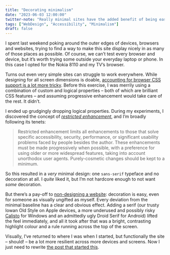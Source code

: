 ```yaml
---
title: "Decorating minimalism"
date: "2023-06-03 12:00:00"
twitter-note: "Really minimal sites have the added benefit of being easy to decorate – every addition has a clear effect on appearance. A splash of colour, a rule and a serif and you’re away."
tags: ["WebDesign", "Accessibility", "Minimalism"]
draft: false
---
```



I spent last weekend poking around the outer edges of devices, browsers and websites, trying to find a way to make this site display nicely in as many of those places as possible. Of course, we can’t test every browser and device, but it’s worth trying some outside your everyday laptop or phone. In this case I opted for the Nokia 8110 and my TV’s browser.

Turns out even very simple sites can struggle to work everywhere. While designing for all screen dimensions is doable, [accounting for browser CSS support is a lot more tricky](../../posts/conservative-css/). Before this exercise, I was merrily using a combination of custom and logical properties – both of which are brilliant CSS features – and assuming progressive enhancement would take care of the rest. It didn’t.

I ended up grudgingly dropping logical properties. During my experiments, I discovered the concept of <i>[restricted enhancement](https://seirdy.one/posts/2020/11/23/website-best-practices/)</i>, and I’m broadly following its tenets:

> Restricted enhancement limits all enhancements to those that solve specific accessibility, security, performance, or significant usability problems faced by people besides the author. These  enhancements must be made progressively when possible, with a preference for using older or more widespread features, taking into account  unorthodox user agents. Purely-cosmetic changes should be kept to a  minimum.

So this resulted in a _very_ minimal design: one `sans-serif` typeface and no decoration at all. I _quite_ liked it, but I’m not hardcore enough to not want _some_ decoration.

But there’s a pay-off to [non-designing a website](../../posts/blog-non-design/): decoration is easy, even for someone as visually ungifted as myself. Every deviation from the minimal baseline has a clear and obvious effect. Adding a serif (our trusty Iowan Old Style on Apple devices, a more underused and possibly risky [Calisto](https://en.wikipedia.org/wiki/Calisto_MT) for Windows and an admittedly ugly Droid Serif for Android) lifted the feel immediately, and all it took after that was a bright, contrasting highlight colour and a rule running across the top of the screen.

Visually, I’ve returned to where I was when I started, but functionally the site – should! – be a lot more resilient across more devices and screens. Now I just need to rewrite [the post that started this](../../posts/what-blogs-should-be-viewable-on-any-device/).
